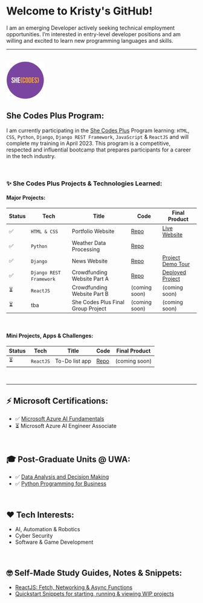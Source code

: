 # Welcome to Kristy's GitHub!

I am an emerging Developer actively seeking technical employment opportunities. I’m interested in entry-level developer positions and am willing and excited to learn new programming languages and skills.


-----
<br>
<img src="images/shecodes-icon.png" width="100px" height="100px" />


## She Codes Plus Program:

I am currently participating in the [She Codes Plus](https://shecodes.com.au/program/plus/) Program learning: `HTML`, `CSS`, `Python`, `Django`, `Django REST Framework`, `JavaScript` & `ReactJS` and will complete my training in April 2023. This program is a competitive, respected and influential bootcamp that prepares participants for a career in the tech industry. 

<br>

### ✨ She Codes Plus Projects & Technologies Learned:

#### Major Projects:

Status | Tech | Title | Code | Final Product
--- | --- | --- | --- | ---
✅ | `HTML & CSS` | Portfolio Website | [Repo](https://github.com/Ms-KL/Ms-KL.github.io) | [Live Website](https://ms-kl.github.io/)
✅ | `Python` | Weather Data Processing | [Repo](https://github.com/Ms-KL/she-codes-python-weather-project-Ms-KL) |
✅ | `Django` | News Website | [Repo](https://github.com/Ms-KL/she-codes-django-news-project-Ms-KL) | [Project Demo Tour](https://www.loom.com/share/fa6a7813a17f41b69c7a54d8ddf87a7a)
✅ | `Django REST Framework` | Crowdfunding Website Part A | [Repo](https://github.com/Ms-KL/she-codes-crowdfunding-api-project-Ms-KL) | [Deployed Project](https://icy-dew-540.fly.dev/)
⏳ | `ReactJS` | Crowdfunding Website Part B | (coming soon) | (coming soon)
⏳ | tba | She Codes Plus Final Group Project | (coming soon) | (coming soon)
<br>

#### Mini Projects, Apps & Challenges:

Status | Tech | Title | Code | Final Product
--- | --- | --- | --- | ---
⏳ | `ReactJS` | To-Do list app | [Repo](https://github.com/Ms-KL/todo-list) | (coming soon)

<br> 

-----


## ⚡ Microsoft Certifications:
- ✅ [Microsoft
Azure AI Fundamentals](https://www.credly.com/badges/cf1a19d2-5f6e-49d2-9524-5eb88053f091/public_url)
- ⏳ Microsoft Azure AI Engineer Associate

<br>

## 🎓 Post-Graduate Units @ UWA:
- ✅ [Data Analysis and Decision Making](https://handbooks.uwa.edu.au/unitdetails?code=MGMT5504)
- ✅ [Python Programming for Business](https://handbooks.uwa.edu.au/unitdetails?code=BUSN5101)

<br>

## ❤️ Tech Interests:
- AI, Automation & Robotics
- Cyber Security
- Software & Game Development

<br>

## 🤓 Self-Made Study Guides, Notes & Snippets:
- [ReactJS: Fetch, Networking & Async Functions](https://gist.github.com/Ms-KL/d5fa3d72ee0f4ba0a28e8e5d93ba12d8)
- [Quickstart Snippets for starting, running & viewing WIP projects](https://gist.github.com/Ms-KL/7e5954905e26f5dfcc8fea99031a37a9)
